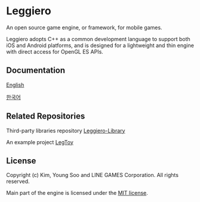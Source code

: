 # Leggiero
An open source game engine, or framework, for mobile games.

Leggiero adopts C++ as a common development language to support both iOS and Android platforms, and is designed for a lightweight and thin engine with direct access for OpenGL ES APIs.


## Documentation
[English](https://linegames.github.io/Leggiero/en/index.html)

[한국어](https://linegames.github.io/Leggiero/kr/index.html)

## Related Repositories
Third-party libraries repository [Leggiero-Library](https://github.com/LineGames/Leggiero-Library)

An example project [LegToy](https://github.com/LineGames/LegToy)

## License
Copyright (c) Kim, Young Soo and LINE GAMES Corporation. All rights reserved.

Main part of the engine is licensed under the [MIT license](https://github.com/LineGames/Leggiero/blob/main/LICENSE).
